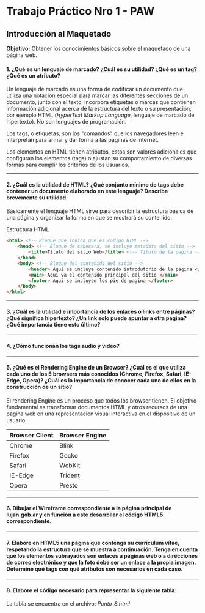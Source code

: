 # Trabajo Práctico Nro 1 - PAW
## Introducción al Maquetado

**Objetivo:** Obtener los conocimientos básicos sobre el maquetado de una página web. 


#### 1. ¿Qué es un lenguaje de marcado? ¿Cuál es su utilidad? ¿Qué es un tag? ¿Qué es un atributo?
Un lenguaje de marcado es una forma de codificar un documento que utiliza una notación especial para marcar las diferentes secciones de un documento, junto con el texto, incorpora etiquetas o marcas que contienen información adicional acerca de la estructura del texto o su presentación, por ejemplo HTML (*HyperText Markup Language*, lenguaje de marcado de hipertexto). No son lenguajes de programación.
<p>
Los tags, o etiquetas, son los "comandos" que los navegadores leen e interpretan para armar y dar forma a las páginas de Internet.
<p>
Los elementos en HTML tienen atributos, estos son valores adicionales que configuran los elementos (tags) o ajustan su comportamiento de diversas formas para cumplir los criterios de los usuarios.

* * *
#### 2. ¿Cuál es la utilidad de HTML? ¿Qué conjunto mínimo de tags debe contener un documento elaborado en este lenguaje? Describa brevemente su utilidad.
Básicamente el lenguaje HTML sirve para describir la estructura básica de una página y organizar la forma en que se mostrará su contenido.
<p>
Estructura HTML

```html
<html> <!-- Bloque que indica que es codigo HTML -->
    <head> <!-- Bloque de cabecera, se incluye metadata del sitio -->
        <title>Título del sitio Web</title> <!-- Titulo de la pagina -->
    </head>
    <body> <!-- Bloque del contenido del sitio -->
        <header> Aqui se incluye contenido introdutorio de la pagina </header>
        <main> Aqui va el contenido principal del sitio </main>
        <footer> Aqui se incluyen los pie de pagina </footer>
    </body>
</html>
```

* * *
#### 3. ¿Cuál es la utilidad e importancia de los enlaces o links entre páginas? ¿Qué significa hipertexto? ¿Un link solo puede apuntar a otra página? ¿Qué importancia tiene esto último?

* * *
#### 4. ¿Cómo funcionan los tags audio y video?

* * *
#### 5. ¿Qué es el Rendering Engine de un Browser? ¿Cuál es el que utiliza cada uno de los 5 browsers más conocidos (Chrome, Firefox, Safari, IE-Edge, Opera)? ¿Cuál es la importancia de conocer cada uno de ellos en la construcción de un sitio?
El rendering Engine es un proceso que todos los browser tienen. El objetivo fundamental es transformar documentos HTML y otros recursos  de una pagina web en una representacion visual interactiva en el dispositivo de un usuario.
<br>

| Browser Client | Browser Engine |
| --------- | --------- |
| Chrome | Blink |
| Firefox | Gecko |
| Safari | WebKit |
| IE-Edge | Trident |
| Opera | Presto |



* * *
#### 6. Dibujar el Wireframe correspondiente a la página principal de lujan.gob.ar y en función a este desarrollar el código HTML5 correspondiente.


* * *
#### 7. Elabore en HTML5 una página que contenga su currículum vítae, respetando la estructura que se muestra a continuación. Tenga en cuenta que los elementos subrayados son enlaces a páginas web o a direcciones de correo electrónico y que la foto debe ser un enlace a la propia imagen. Determine qué tags con qué atributos son necesarios en cada caso.


* * *
#### 8. Elabore el código necesario para representar la siguiente tabla:
La tabla se encuentra en el archivo: *Punto_8.html*
